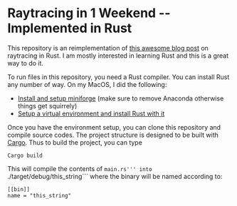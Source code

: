# Raytracing in 1 Weekend -- Implemented in Rust


This repository is an reimplementation of [this awesome blog post](https://raytracing.github.io/books/RayTracingInOneWeekend.html)
on raytracing in Rust. I am mostly interested in learning Rust and this
is a great way to do it.

To run files in this repository, you need a Rust compiler. You can install Rust any number of way. On my MacOS, I did the following:

- [Install and setup miniforge](https://kirenz.github.io/codelabs/codelabs/miniforge-setup/#0) (make sure to remove Anaconda otherwise things get squirrely)
- [Setup a virtual environment and install Rust with it](https://www.howtoforge.com/how-to-create-rust-virtual-environment-using-conda-on-linux/) 

Once you have the environment setup, you can clone this repository and compile source codes. The project structure is designed to be built with [Cargo](https://doc.rust-lang.org/cargo/). Thus to build the project, you can type


```
Cargo build 
```

This will compile the contents of ```main.rs''' into ```./target/debug/this_string``` where the binary will be named according to:

```
[[bin]]
name = "this_string"
```

